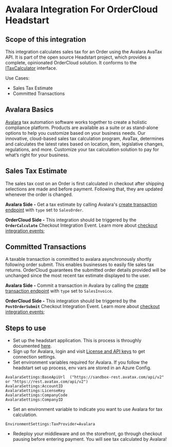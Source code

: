 ﻿# Avalara Integration For OrderCloud Headstart

## Scope of this integration
This integration calculates sales tax for an Order using the Avalara AvaTax API. It is part of the open source Headstart project, which provides a complete, opinionated OrderCloud solution. It conforms to the [ITaxCalculator](../ordercloud.integrations.library/interfaces/ITaxCalculator.cs) interface. 

Use Cases:
- Sales Tax Estimate
- Committed Transactions

## Avalara Basics 
[Avalara](https://www.avalara.com/us/en/index.html) tax automation software works together to create a holistic compliance platform. Products are available as a suite or as stand-alone options to help you customize based on your business needs. Our innovative, cloud-based sales tax calculation program, AvaTax, determines and calculates the latest rates based on location, item, legislative changes, regulations, and more. Customize your tax calculation solution to pay for what’s right for your business.

## Sales Tax Estimate
The sales tax cost on an Order is first calculated in checkout after shipping selections are made and before payment. Following that, they are updated whenever the order is changed. 

**Avalara Side -** Get a tax estimate by calling Avalara's [create transaction endpoint](https://developer.avalara.com/api-reference/avatax/rest/v2/methods/Transactions/CreateTransaction) with `type` set to `SalesOrder`.

**OrderCloud Side -** This integration should be triggered by the **`OrderCalculate`** Checkout Integration Event. Learn more about [checkout integration events](https://ordercloud.io/knowledge-base/order-checkout-integration); 

## Committed Transactions
A taxable transaction is committed to avalara asynchronously shortly following order submit. This enables businesses to easily file sales tax returns. OrderCloud guarantees the submitted order details provided will be unchanged since the most recent tax estimate displayed to the user.

**Avalara Side -** Commit a transaction in Avalara by calling the  [create transaction endpoint](https://developer.avalara.com/api-reference/avatax/rest/v2/methods/Transactions/CreateTransaction) with `type` set to `SalesInvoice`.

**OrderCloud Side -** This integration should be triggered by the **`PostOrderSubmit`** Checkout Integration Event. Learn more about [checkout integration events](https://ordercloud.io/knowledge-base/order-checkout-integration); 

## Steps to use
- Set up the headstart application. This is process is throughly documented [here](https://github.com/ordercloud-api/headstart#initial-setup).
- Sign up for Avalara, login and visit [License and API keys](https://integrations.avalara.com/#/software-keys) to get connection settings.
- Set environment variables required for Avalara. If you follow the headstart set up process, env vars are stored in an Azure Config.   
```
AvalaraSettings:BaseApiUrl  ("https://sandbox-rest.avatax.com/api/v2" or "https://rest.avatax.com/api/v2")
AvalaraSettings:AccountID
AvalaraSettings:LicenseKey    
AvalaraSettings:CompanyCode    
AvalaraSettings:CompanyID    
```
- Set an environment variable to indicate you want to use Avalara for tax calculation.
```
EnvironmentSettings:TaxProvider=Avalara
```
- Redeploy your middleware and on the storefront, go through checkout pausing before entering payment. You will see tax calculated by Avalara!


